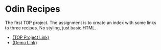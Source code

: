 # Odin Recipes

The first TOP project. The assignment is to create an index with some links to three recipes. No styling, just basic HTML.

- [(TOP Project Link)](https://www.theodinproject.com/lessons/foundations-recipes)
- [(Demo Link)](https://fabulousgk.github.io/my-top-projects/recipes)
